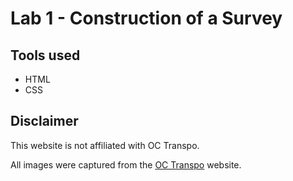 # Lab 1 - Construction of a Survey

## Tools used
- HTML
- CSS

## Disclaimer
This website is not affiliated with OC Transpo.

All images were captured from the [OC Transpo](https://www.octranspo.com/en/) website.